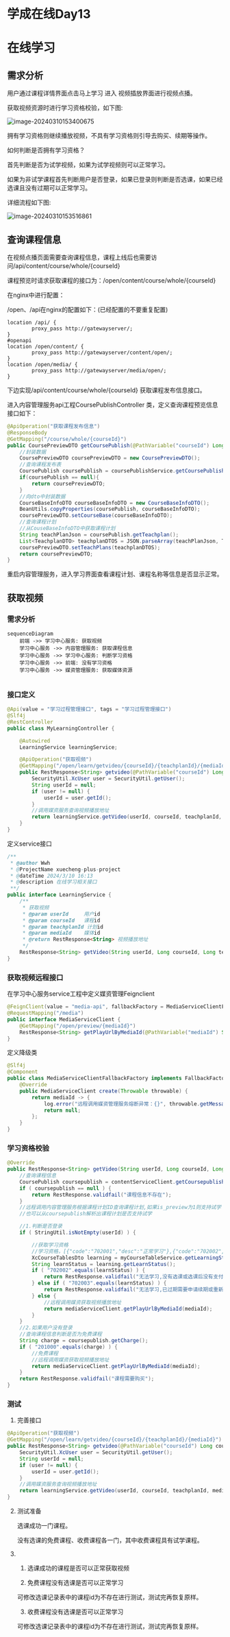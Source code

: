 # 学成在线Day13

# 在线学习

## 需求分析

用户通过课程详情界面点击马上学习 进入 视频插放界面进行视频点播。

获取视频资源时进行学习资格校验，如下图:

![image-20240310153400675](https://wwhds-markdown-image.oss-cn-beijing.aliyuncs.com/image-20240310153400675.png)

拥有学习资格则继续播放视频，不具有学习资格则引导去购买、续期等操作。

如何判断是否拥有学习资格？

首先判断是否为试学视频，如果为试学视频则可以正常学习。

如果为非试学课程首先判断用户是否登录，如果已登录则判断是否选课，如果已经选课且没有过期可以正常学习。

详细流程如下图:

![image-20240310153516861](https://wwhds-markdown-image.oss-cn-beijing.aliyuncs.com/image-20240310153516861.png)

## **查询课程信息**

在视频点播页面需要查询课程信息，课程上线后也需要访问/api/content/course/whole/{courseId}

课程预览时请求获取课程的接口为：/open/content/course/whole/{courseId}

在nginx中进行配置：

/open、/api在nginx的配置如下：(已经配置的不要重复配置)

```properties
location /api/ {
        proxy_pass http://gatewayserver/;
} 
#openapi
location /open/content/ {
        proxy_pass http://gatewayserver/content/open/;
} 
location /open/media/ {
        proxy_pass http://gatewayserver/media/open/;
} 
```

下边实现/api/content/course/whole/{courseId} 获取课程发布信息接口。

进入内容管理服务api工程CoursePublishController 类，定义查询课程预览信息接口如下：

```java
@ApiOperation("获取课程发布信息")
@ResponseBody
@GetMapping("/course/whole/{courseId}")
public CoursePreviewDTO getCoursePublish(@PathVariable("courseId") Long courseId) {
    //封装数据
    CoursePreviewDTO coursePreviewDTO = new CoursePreviewDTO();
    //查询课程发布表
    CoursePublish coursePublish = coursePublishService.getCoursePublish(courseId);
    if(coursePublish == null){
        return coursePreviewDTO;
    }
    //向dto中封装数据
    CourseBaseInfoDTO courseBaseInfoDTO = new CourseBaseInfoDTO();
    BeanUtils.copyProperties(coursePublish, courseBaseInfoDTO);
    coursePreviewDTO.setCourseBase(courseBaseInfoDTO);
    //查询课程计划
    //从CouseBaseInfoDTO中获取课程计划
    String teachPlanJson = coursePublish.getTeachplan();
    List<TeachplanDTO> teachplanDTOS = JSON.parseArray(teachPlanJson, TeachplanDTO.class);
    coursePreviewDTO.setTeachPlans(teachplanDTOS);
    return coursePreviewDTO;
}
```

重启内容管理服务，进入学习界面查看课程计划、课程名称等信息是否显示正常。

## 获取视频

### 需求分析

```mermaid
sequenceDiagram
	前端 ->> 学习中心服务: 获取视频
	学习中心服务 ->> 内容管理服务: 获取课程信息
	学习中心服务 ->> 学习中心服务: 判断学习资格
	学习中心服务 ->> 前端: 没有学习资格
	学习中心服务 ->> 媒资管理服务: 获取媒体资源
	
```

### 接口定义

```java
@Api(value = "学习过程管理接口", tags = "学习过程管理接口")
@Slf4j
@RestController
public class MyLearningController {

    @Autowired
    LearningService learningService;

    @ApiOperation("获取视频")
    @GetMapping("/open/learn/getvideo/{courseId}/{teachplanId}/{mediaId}")
    public RestResponse<String> getvideo(@PathVariable("courseId") Long courseId, @PathVariable("teachplanId") Long teachplanId, @PathVariable("mediaId") String mediaId) {
        SecurityUtil.XcUser user = SecurityUtil.getUser();
        String userId = null;
        if (user != null) {
            userId = user.getId();
        }
        //调用媒资服务查询视频播放地址
        return learningService.getVideo(userId, courseId, teachplanId, mediaId);
    }
}
```

定义service接口

```java
/**
 * @author Wwh
 * @ProjectName xuecheng-plus-project
 * @dateTime 2024/3/10 16:13
 * @description 在线学习相关接口
 **/
public interface LearningService {
    /**
     * 获取视频
     * @param userId     用户id
     * @param courseId   课程id
     * @param teachplanId 计划id
     * @param mediaId    媒体id
     * @return RestResponse<String> 视频播放地址
     */
    RestResponse<String> getVideo(String userId, Long courseId, Long teachplanId, String mediaId);
}
```

### 获取视频远程接口

在学习中心服务service工程中定义媒资管理Feignclient

```java
@FeignClient(value = "media-api", fallbackFactory = MediaServiceClientFallbackFactory.class)
@RequestMapping("/media")
public interface MediaServiceClient {
    @GetMapping("/open/preview/{mediaId}")
    RestResponse<String> getPlayUrlByMediaId(@PathVariable("mediaId") String mediaId);
}
```

定义降级类

```java
@Slf4j
@Component
public class MediaServiceClientFallbackFactory implements FallbackFactory<MediaServiceClient> {
    @Override
    public MediaServiceClient create(Throwable throwable) {
        return mediaId -> {
            log.error("远程调用媒资管理服务熔断异常：{}", throwable.getMessage());
            return null;
        };
    }
}
```

### 学习资格校验

```java
@Override
public RestResponse<String> getVideo(String userId, Long courseId, Long teachplanId, String mediaId) {
    //查询课程信息
    CoursePublish coursepublish = contentServiceClient.getCoursepublish(courseId);
    if ( coursepublish == null ) {
        return RestResponse.validfail("课程信息不存在");
    }
    //远程调用内容管理服务根据课程计划ID查询课程计划,如果is_preview为1则支持试学
    //也可以从coursepublish解析出课程计划是否支持试学

    //1.判断是否登录
    if ( StringUtil.isNotEmpty(userId) ) {

        //获取学习资格
        //学习资格，[{"code":"702001","desc":"正常学习"},{"code":"702002","desc":"没有选课或选课后没有支付"},{"code":"702003","desc":"已过期需要申请续期或重新支付"}]
        XcCourseTablesDto learning = myCourseTableService.getLearningStatus(userId, courseId);
        String learnStatus = learning.getLearnStatus();
        if ( "702002".equals(learnStatus) ) {
            return RestResponse.validfail("无法学习,没有选课或选课后没有支付");
        } else if ( "702003".equals(learnStatus) ) {
            return RestResponse.validfail("无法学习,已过期需要申请续期或重新支付");
        } else {
            //远程调用媒资获取视频播放地址
            return mediaServiceClient.getPlayUrlByMediaId(mediaId);
        }
    }
    //2.如果用户没有登录
    //查询课程信息判断是否为免费课程
    String charge = coursepublish.getCharge();
    if ( "201000".equals(charge) ) {
        //免费课程
        //远程调用媒资获取视频播放地址
        return mediaServiceClient.getPlayUrlByMediaId(mediaId);
    }
    return RestResponse.validfail("课程需要购买");
}
```

### 测试

1. 完善接口

```java
@ApiOperation("获取视频")
@GetMapping("/open/learn/getvideo/{courseId}/{teachplanId}/{mediaId}")
public RestResponse<String> getvideo(@PathVariable("courseId") Long courseId, @PathVariable("teachplanId") Long teachplanId, @PathVariable("mediaId") String mediaId) {
    SecurityUtil.XcUser user = SecurityUtil.getUser();
    String userId = null;
    if (user != null) {
        userId = user.getId();
    }
    //调用媒资服务查询视频播放地址
    return learningService.getVideo(userId, courseId, teachplanId, mediaId);
}
```

2. 测试准备

   选课成功一门课程。

   没有选课的免费课程、收费课程各一门，其中收费课程具有试学课程。

3. 
   1. 选课成功的课程是否可以正常获取视频

   2. 免费课程没有选课是否可以正常学习

   可修改选课记录表中的课程id为不存在进行测试，测试完再恢复原样。

   3. 收费课程没有选课是否可以正常学习

   可修改选课记录表中的课程id为不存在进行测试，测试完再恢复原样。


